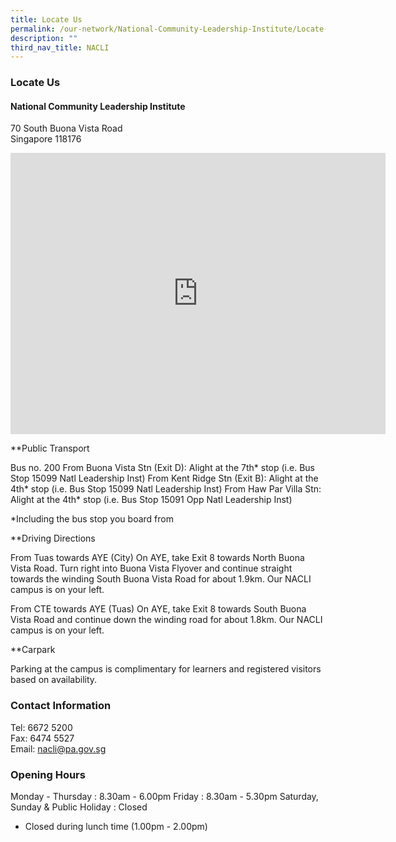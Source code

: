 ```yaml
---
title: Locate Us
permalink: /our-network/National-Community-Leadership-Institute/Locate-Us
description: ""
third_nav_title: NACLI
---
```



### Locate Us

#### National Community Leadership Institute

70 South Buona Vista Road<br>
Singapore 118176


<iframe src="https://www.google.com/maps/embed?pb=!1m18!1m12!1m3!1d3988.817515732155!2d103.78655051533119!3d1.2833490621415753!2m3!1f0!2f0!3f0!3m2!1i1024!2i768!4f13.1!3m3!1m2!1s0x31da1bb1bde04bc1%3A0x78dc11ebac0af460!2s70%20South%20Buona%20Vista%20Rd%2C%20Singapore%20118176!5e0!3m2!1sen!2ssg!4v1655785915410!5m2!1sen!2ssg" width="600" height="450" style="border:0;" allowfullscreen="" loading="lazy" ></iframe>

**Public Transport

Bus no. 200
From Buona Vista Stn (Exit D): Alight at the 7th* stop (i.e. Bus Stop 15099 Natl Leadership Inst)
From Kent Ridge Stn (Exit B): Alight at the 4th* stop (i.e. Bus Stop 15099 Natl Leadership Inst)
From Haw Par Villa Stn: Alight at the 4th* stop (i.e. Bus Stop 15091 Opp Natl Leadership Inst)

*Including the bus stop you board from

**Driving Directions

From Tuas towards AYE (City)
On AYE, take Exit 8 towards North Buona Vista Road. Turn right into Buona Vista Flyover and continue straight towards the winding South Buona Vista Road for about 1.9km. Our NACLI campus is on your left.

From CTE towards AYE (Tuas)
On AYE, take Exit 8 towards South Buona Vista Road and continue down the winding road for about 1.8km. Our NACLI campus is on your left.

**Carpark

Parking at the campus is complimentary for learners and registered visitors based on availability.

### Contact Information

Tel: 6672 5200<br>
Fax: 6474 5527<br>
Email: nacli@pa.gov.sg

### Opening Hours

Monday - Thursday : 8.30am - 6.00pm
Friday : 8.30am - 5.30pm
Saturday, Sunday & Public Holiday : Closed
* Closed during lunch time (1.00pm - 2.00pm)
